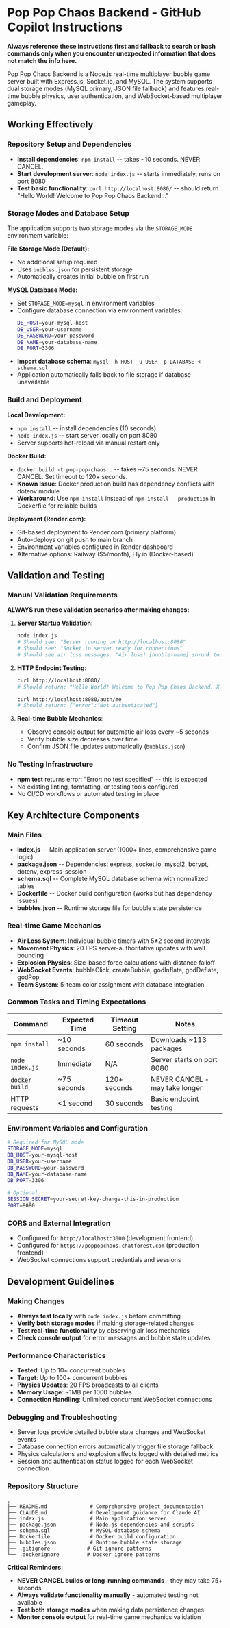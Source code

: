 # Pop Pop Chaos Backend - GitHub Copilot Instructions

**Always reference these instructions first and fallback to search or bash commands only when you encounter unexpected information that does not match the info here.**

Pop Pop Chaos Backend is a Node.js real-time multiplayer bubble game server built with Express.js, Socket.io, and MySQL. The system supports dual storage modes (MySQL primary, JSON file fallback) and features real-time bubble physics, user authentication, and WebSocket-based multiplayer gameplay.

## Working Effectively

### Repository Setup and Dependencies
- **Install dependencies**: `npm install` -- takes ~10 seconds. NEVER CANCEL.
- **Start development server**: `node index.js` -- starts immediately, runs on port 8080
- **Test basic functionality**: `curl http://localhost:8080/` -- should return "Hello World! Welcome to Pop Pop Chaos Backend..."

### Storage Modes and Database Setup
The application supports two storage modes via the `STORAGE_MODE` environment variable:

**File Storage Mode (Default):**
- No additional setup required
- Uses `bubbles.json` for persistent storage
- Automatically creates initial bubble on first run

**MySQL Database Mode:**
- Set `STORAGE_MODE=mysql` in environment variables
- Configure database connection via environment variables:
  ```bash
  DB_HOST=your-mysql-host
  DB_USER=your-username  
  DB_PASSWORD=your-password
  DB_NAME=your-database-name
  DB_PORT=3306
  ```
- **Import database schema**: `mysql -h HOST -u USER -p DATABASE < schema.sql`
- Application automatically falls back to file storage if database unavailable

### Build and Deployment

**Local Development:**
- `npm install` -- install dependencies (10 seconds)
- `node index.js` -- start server locally on port 8080
- Server supports hot-reload via manual restart only

**Docker Build:**
- `docker build -t pop-pop-chaos .` -- takes ~75 seconds. NEVER CANCEL. Set timeout to 120+ seconds.
- **Known Issue**: Docker production build has dependency conflicts with dotenv module
- **Workaround**: Use `npm install` instead of `npm install --production` in Dockerfile for reliable builds

**Deployment (Render.com):**
- Git-based deployment to Render.com (primary platform)
- Auto-deploys on git push to main branch
- Environment variables configured in Render dashboard
- Alternative options: Railway ($5/month), Fly.io (Docker-based)

## Validation and Testing

### Manual Validation Requirements
**ALWAYS run these validation scenarios after making changes:**

1. **Server Startup Validation**:
   ```bash
   node index.js
   # Should see: "Server running on http://localhost:8080"
   # Should see: "Socket.io server ready for connections"
   # Should see air loss messages: "Air loss! [bubble-name] shrunk to: [size]"
   ```

2. **HTTP Endpoint Testing**:
   ```bash
   curl http://localhost:8080/
   # Should return: "Hello World! Welcome to Pop Pop Chaos Backend. X bubbles, total size: Y"
   
   curl http://localhost:8080/auth/me
   # Should return: {"error":"Not authenticated"}
   ```

3. **Real-time Bubble Mechanics**:
   - Observe console output for automatic air loss every ~5 seconds
   - Verify bubble size decreases over time
   - Confirm JSON file updates automatically (`bubbles.json`)

### No Testing Infrastructure
- **npm test** returns error: "Error: no test specified" -- this is expected
- No existing linting, formatting, or testing tools configured
- No CI/CD workflows or automated testing in place

## Key Architecture Components

### Main Files
- **index.js** -- Main application server (1000+ lines, comprehensive game logic)
- **package.json** -- Dependencies: express, socket.io, mysql2, bcrypt, dotenv, express-session
- **schema.sql** -- Complete MySQL database schema with normalized tables
- **Dockerfile** -- Docker build configuration (works but has dependency issues)
- **bubbles.json** -- Runtime storage file for bubble state persistence

### Real-time Game Mechanics
- **Air Loss System**: Individual bubble timers with 5±2 second intervals
- **Movement Physics**: 20 FPS server-authoritative updates with wall bouncing
- **Explosion Physics**: Size-based force calculations with distance falloff
- **WebSocket Events**: bubbleClick, createBubble, godInflate, godDeflate, godPop
- **Team System**: 5-team color assignment with database integration

### Common Tasks and Timing Expectations

| Command | Expected Time | Timeout Setting | Notes |
|---------|---------------|-----------------|--------|
| `npm install` | ~10 seconds | 60 seconds | Downloads ~113 packages |
| `node index.js` | Immediate | N/A | Server starts on port 8080 |
| `docker build` | ~75 seconds | 120+ seconds | NEVER CANCEL - may take longer |
| HTTP requests | <1 second | 30 seconds | Basic endpoint testing |

### Environment Variables and Configuration
```bash
# Required for MySQL mode
STORAGE_MODE=mysql
DB_HOST=your-mysql-host
DB_USER=your-username
DB_PASSWORD=your-password
DB_NAME=your-database-name
DB_PORT=3306

# Optional
SESSION_SECRET=your-secret-key-change-this-in-production
PORT=8080
```

### CORS and External Integration
- Configured for `http://localhost:3000` (development frontend)
- Configured for `https://poppopchaos.chatforest.com` (production frontend)
- WebSocket connections support credentials and sessions

## Development Guidelines

### Making Changes
- **Always test locally** with `node index.js` before committing
- **Verify both storage modes** if making storage-related changes
- **Test real-time functionality** by observing air loss mechanics
- **Check console output** for error messages and bubble state updates

### Performance Characteristics
- **Tested**: Up to 10+ concurrent bubbles
- **Target**: Up to 100+ concurrent bubbles  
- **Physics Updates**: 20 FPS broadcasts to all clients
- **Memory Usage**: ~1MB per 1000 bubbles
- **Connection Handling**: Unlimited concurrent WebSocket connections

### Debugging and Troubleshooting
- Server logs provide detailed bubble state changes and WebSocket events
- Database connection errors automatically trigger file storage fallback
- Physics calculations and explosion effects logged with detailed metrics
- Session and authentication status logged for each WebSocket connection

### Repository Structure
```
.
├── README.md              # Comprehensive project documentation
├── CLAUDE.md              # Development guidance for Claude AI
├── index.js               # Main application server
├── package.json           # Node.js dependencies and scripts
├── schema.sql             # MySQL database schema
├── Dockerfile             # Docker build configuration
├── bubbles.json           # Runtime bubble state storage
├── .gitignore            # Git ignore patterns
└── .dockerignore         # Docker ignore patterns
```

**Critical Reminders:**
- **NEVER CANCEL builds or long-running commands** - they may take 75+ seconds
- **Always validate functionality manually** - automated testing not available
- **Test both storage modes** when making data persistence changes
- **Monitor console output** for real-time game mechanics validation
